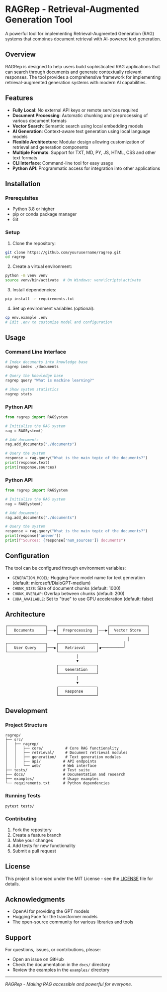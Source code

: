 # RAGRep - Retrieval-Augmented Generation Tool

A powerful tool for implementing Retrieval-Augmented Generation (RAG) systems that combines document retrieval with AI-powered text generation.

## Overview

RAGRep is designed to help users build sophisticated RAG applications that can search through documents and generate contextually relevant responses. The tool provides a comprehensive framework for implementing retrieval-augmented generation systems with modern AI capabilities.

## Features

- **Fully Local**: No external API keys or remote services required
- **Document Processing**: Automatic chunking and preprocessing of various document formats
- **Vector Search**: Semantic search using local embedding models
- **AI Generation**: Context-aware text generation using local language models
- **Flexible Architecture**: Modular design allowing customization of retrieval and generation components
- **Multiple Formats**: Support for TXT, MD, PY, JS, HTML, CSS and other text formats
- **CLI Interface**: Command-line tool for easy usage
- **Python API**: Programmatic access for integration into other applications

## Installation

### Prerequisites

- Python 3.8 or higher
- pip or conda package manager
- Git

### Setup

1. Clone the repository:
```bash
git clone https://github.com/yourusername/ragrep.git
cd ragrep
```

2. Create a virtual environment:
```bash
python -m venv venv
source venv/bin/activate  # On Windows: venv\Scripts\activate
```

3. Install dependencies:
```bash
pip install -r requirements.txt
```

4. Set up environment variables (optional):
```bash
cp env.example .env
# Edit .env to customize model and configuration
```

## Usage

### Command Line Interface

```bash
# Index documents into knowledge base
ragrep index ./documents

# Query the knowledge base
ragrep query "What is machine learning?"

# Show system statistics
ragrep stats
```

### Python API

```python
from ragrep import RAGSystem

# Initialize the RAG system
rag = RAGSystem()

# Add documents
rag.add_documents("./documents")

# Query the system
response = rag.query("What is the main topic of the documents?")
print(response.text)
print(response.sources)
```

### Python API

```python
from ragrep import RAGSystem

# Initialize the RAG system
rag = RAGSystem()

# Add documents
rag.add_documents("./documents")

# Query the system
response = rag.query("What is the main topic of the documents?")
print(response['answer'])
print(f"Sources: {response['num_sources']} documents")
```

## Configuration

The tool can be configured through environment variables:

- `GENERATION_MODEL`: Hugging Face model name for text generation (default: microsoft/DialoGPT-medium)
- `CHUNK_SIZE`: Size of document chunks (default: 1000)
- `CHUNK_OVERLAP`: Overlap between chunks (default: 200)
- `CUDA_AVAILABLE`: Set to "true" to use GPU acceleration (default: false)

## Architecture

```
┌─────────────────┐    ┌─────────────────┐    ┌─────────────────┐
│   Documents     │───▶│  Preprocessing  │───▶│  Vector Store   │
└─────────────────┘    └─────────────────┘    └─────────────────┘
                                                       │
┌─────────────────┐    ┌─────────────────┐           │
│   User Query    │───▶│   Retrieval     │◀──────────┘
└─────────────────┘    └─────────────────┘
                                │
                                ▼
                       ┌─────────────────┐
                       │   Generation    │
                       └─────────────────┘
                                │
                                ▼
                       ┌─────────────────┐
                       │   Response      │
                       └─────────────────┘
```

## Development

### Project Structure

```
ragrep/
├── src/
│   ├── ragrep/
│   │   ├── core/          # Core RAG functionality
│   │   ├── retrieval/     # Document retrieval modules
│   │   ├── generation/    # Text generation modules
│   │   ├── api/          # API endpoints
│   │   └── web/          # Web interface
├── tests/                # Test suite
├── docs/                 # Documentation and research
├── examples/             # Usage examples
└── requirements.txt      # Python dependencies
```

### Running Tests

```bash
pytest tests/
```

### Contributing

1. Fork the repository
2. Create a feature branch
3. Make your changes
4. Add tests for new functionality
5. Submit a pull request

## License

This project is licensed under the MIT License - see the [LICENSE](LICENSE) file for details.

## Acknowledgments

- OpenAI for providing the GPT models
- Hugging Face for the transformer models
- The open-source community for various libraries and tools

## Support

For questions, issues, or contributions, please:
- Open an issue on GitHub
- Check the documentation in the `docs/` directory
- Review the examples in the `examples/` directory

---

*RAGRep - Making RAG accessible and powerful for everyone.*